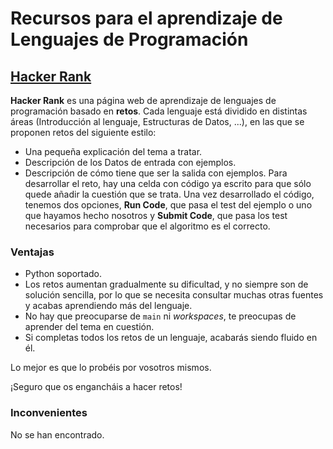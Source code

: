 # Recursos para el aprendizaje de Lenguajes de Programación

## [Hacker Rank](https://www.hackerrank.com/dashboard)
**Hacker Rank** es una página web de aprendizaje de lenguajes de programación basado en **retos**.
Cada lenguaje está dividido en distintas áreas (Introducción al lenguaje, Estructuras de Datos, ...),
en las que se proponen retos del siguiente estilo:    
*   Una pequeña explicación del tema a tratar.
*   Descripción de los Datos de entrada con ejemplos.
*   Descripción de cómo tiene que ser la salida con ejemplos.
Para desarrollar el reto, hay una celda con código ya escrito para que sólo quede añadir la cuestión que se trata.
Una vez desarrollado el código, tenemos dos opciones, **Run Code**, que pasa el test del ejemplo o uno que hayamos hecho nosotros
y **Submit Code**, que pasa los test necesarios para comprobar que el algoritmo es el correcto.

### Ventajas
*   Python soportado.
*   Los retos aumentan gradualmente su dificultad, y no siempre son de solución sencilla, por lo que se necesita consultar muchas otras
fuentes y acabas aprendiendo más del lenguaje.
*   No hay que preocuparse de `main` ni *workspaces*, te preocupas de aprender del tema en cuestión.
*   Si completas todos los retos de un lenguaje, acabarás siendo fluido en él.

Lo mejor es que lo probéis por vosotros mismos.

¡Seguro que os engancháis a hacer retos!

### Inconvenientes

No se han encontrado.
